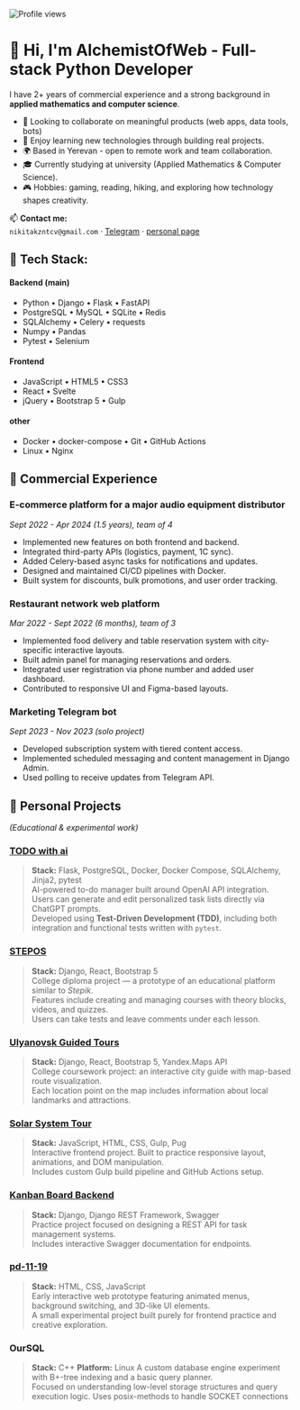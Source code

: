 ![Profile views](https://komarev.com/ghpvc/?username=alchemistOfWeb)

# 👋 Hi, I'm AlchemistOfWeb - Full-stack Python Developer

I have 2+ years of commercial experience and a strong background in **applied mathematics and computer science**.


- 🎯 Looking to collaborate on meaningful products (web apps, data tools, bots)
- 🧠 Enjoy learning new technologies through building real projects. 
- 🌍 Based in Yerevan - open to remote work and team collaboration.
- 🎓 Currently studying at university (Applied Mathematics & Computer Science).
- 🎮 Hobbies: gaming, reading, hiking, and exploring how technology shapes creativity.

📫 **Contact me:**  
`nikitakzntcv@gmail.com` · [Telegram](https://t.me/Nikitas_ascendance) · [personal page](https://alchemistofweb.github.io/my-page/)

## 🧰 Tech Stack:

#### Backend (main)
- Python • Django • Flask • FastAPI
- PostgreSQL • MySQL • SQLite • Redis
- SQLAlchemy • Celery • requests
- Numpy • Pandas
- Pytest • Selenium

#### Frontend
- JavaScript • HTML5 • CSS3
- React • Svelte
- jQuery • Bootstrap 5 • Gulp

#### other
- Docker • docker-compose • Git • GitHub Actions
- Linux • Nginx


## 💼 Commercial Experience

### **E-commerce platform for a major audio equipment distributor**  
_Sept 2022 - Apr 2024 (1.5 years), team of 4_  
- Implemented new features on both frontend and backend.  
- Integrated third-party APIs (logistics, payment, 1C sync).  
- Added Celery-based async tasks for notifications and updates.  
- Designed and maintained CI/CD pipelines with Docker.  
- Built system for discounts, bulk promotions, and user order tracking.

### **Restaurant network web platform**  
_Mar 2022 - Sept 2022 (6 months), team of 3_  
- Implemented food delivery and table reservation system with city-specific interactive layouts.  
- Built admin panel for managing reservations and orders.  
- Integrated user registration via phone number and added user dashboard.  
- Contributed to responsive UI and Figma-based layouts.

### **Marketing Telegram bot**  
_Sept 2023 - Nov 2023 (solo project)_  
- Developed subscription system with tiered content access.  
- Implemented scheduled messaging and content management in Django Admin.  
- Used polling to receive updates from Telegram API.

## 🧩 Personal Projects
*(Educational & experimental work)*

### [TODO with ai](https://github.com/alchemistOfWeb/Todo-with-ai)
> **Stack:** Flask, PostgreSQL, Docker, Docker Compose, SQLAlchemy, Jinja2, pytest  
> AI-powered to-do manager built around OpenAI API integration.  
> Users can generate and edit personalized task lists directly via ChatGPT prompts.  
> Developed using **Test-Driven Development (TDD)**, including both integration and functional tests written with `pytest`.

### [STEPOS](https://github.com/alchemistOfWeb/Falsum-verum)
> **Stack:** Django, React, Bootstrap 5  
> College diploma project — a prototype of an educational platform similar to *Stepik*.  
> Features include creating and managing courses with theory blocks, videos, and quizzes.  
> Users can take tests and leave comments under each lesson.
  
### [Ulyanovsk Guided Tours](https://github.com/alchemistOfWeb/Ulynovsk-guided-tours)
> **Stack:** Django, React, Bootstrap 5, Yandex.Maps API  
> College coursework project: an interactive city guide with map-based route visualization.  
> Each location point on the map includes information about local landmarks and attractions.
  
### [Solar System Tour](https://github.com/alchemistOfWeb/solarSystemTour)
> **Stack:** JavaScript, HTML, CSS, Gulp, Pug  
> Interactive frontend project.
> Built to practice responsive layout, animations, and DOM manipulation.  
> Includes custom Gulp build pipeline and GitHub Actions setup.
  
### [Kanban Board Backend](https://github.com/alchemistOfWeb/Kanban_board_bkend)
> **Stack:** Django, Django REST Framework, Swagger  
> Practice project focused on designing a REST API for task management systems.  
> Includes interactive Swagger documentation for endpoints.

### [pd-11-19](https://github.com/alchemistOfWeb/pd-11-19)
> **Stack:** HTML, CSS, JavaScript  
> Early interactive web prototype featuring animated menus, background switching, and 3D-like UI elements.  
> A small experimental project built purely for frontend practice and creative exploration.
  
### **OurSQL**
> **Stack:** C++
> **Platform:** Linux
> A custom database engine experiment with B+-tree indexing and a basic query planner.  
> Focused on understanding low-level storage structures and query execution logic.
> Uses posix-methods to handle SOCKET connections
  

<!---
## 📈 GitHub Stats

![GitHub Stats](https://github-readme-stats.vercel.app/api?username=alchemistOfWeb&show_icons=true)
![Top Langs](https://github-readme-stats.vercel.app/api/top-langs/?username=alchemistOfWeb&layout=compact)
![Streak](https://streak-stats.demolab.com?user=alchemistOfWeb)


<!---
alchemistOfWeb/alchemistOfWeb is a ✨ special ✨ repository because its `README.md` (this file) appears on your GitHub profile.
You can click the Preview link to take a look at your changes.
--->

